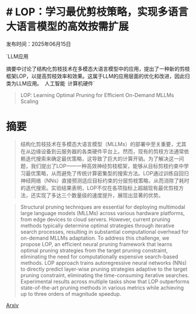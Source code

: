 # # LOP：学习最优剪枝策略，实现多语言大语言模型的高效按需扩展

发布时间：2025年06月15日

`LLM应用

摘要中讨论了结构化剪枝技术在多模态大语言模型中的应用，提出了一种新的剪枝框架LOP，以提高剪枝效率和效果。这属于LLM的应用层面的优化和改进，因此归类为LLM应用。` `人工智能` `计算机硬件`

> LOP: Learning Optimal Pruning for Efficient On-Demand MLLMs Scaling

# 摘要

> 结构化剪枝技术在多模态大语言模型（MLLMs）的部署中至关重要，尤其在从边缘设备到云服务器的各类硬件平台上。然而，现有的剪枝方法通常依赖迭代搜索来确定最优策略，这导致了巨大的计算开销。为了解决这一问题，我们提出了LOP——一种高效神经剪枝框架，能够从目标剪枝约束中学习最优策略，从而避免了传统计算密集型的搜索方法。LOP通过训练自回归神经网络（NNs）直接预测适应目标约束的分层剪枝策略，从而消除了耗时的迭代搜索。实验结果表明，LOP不仅在各项指标上超越现有最优剪枝方法，还实现了多达三个数量级的速度提升，展现出显著的优势。

> Structural pruning techniques are essential for deploying multimodal large language models (MLLMs) across various hardware platforms, from edge devices to cloud servers. However, current pruning methods typically determine optimal strategies through iterative search processes, resulting in substantial computational overhead for on-demand MLLMs adaptation. To address this challenge, we propose LOP, an efficient neural pruning framework that learns optimal pruning strategies from the target pruning constraint, eliminating the need for computationally expensive search-based methods. LOP approach trains autoregressive neural networks (NNs) to directly predict layer-wise pruning strategies adaptive to the target pruning constraint, eliminating the time-consuming iterative searches. Experimental results across multiple tasks show that LOP outperforms state-of-the-art pruning methods in various metrics while achieving up to three orders of magnitude speedup.

[Arxiv](https://arxiv.org/abs/2506.12826)